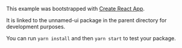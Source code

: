 This example was bootstrapped with [Create React App](https://github.com/facebook/create-react-app).

It is linked to the unnamed-ui package in the parent directory for development purposes.

You can run `yarn install` and then `yarn start` to test your package.
